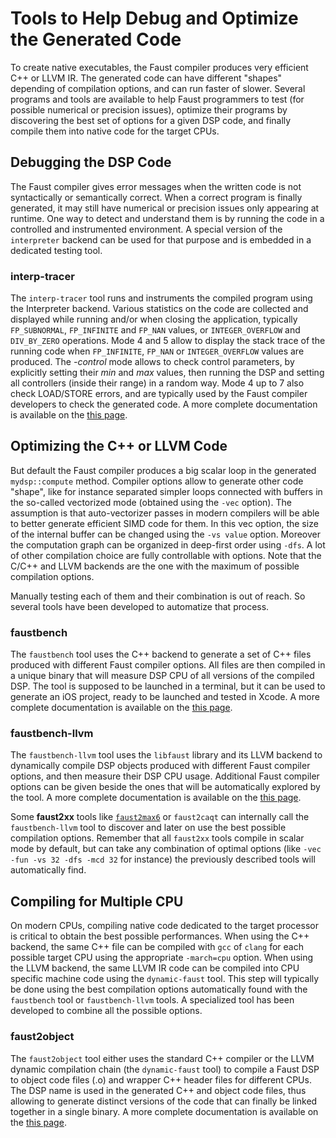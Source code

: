 # Tools to Help Debug and Optimize the Generated Code

To create native executables, the Faust compiler produces very efficient C++ or LLVM IR. The generated code can have different "shapes" depending of compilation options, and can run faster of slower. Several programs and tools are available to help Faust programmers to test (for possible numerical or precision issues), optimize their programs by discovering the best set of options for a given DSP code, and finally compile them into native code for the target CPUs. 

## Debugging the DSP Code 

The Faust compiler gives error messages when the written code is not syntactically or semantically correct. When a correct program is finally generated, it may still have numerical or precision issues only appearing at runtime. One way to detect and understand them is by running the code in a controlled and instrumented environment. A special version of the `interpreter` backend can be used for that purpose and is embedded in a dedicated testing tool. 

### interp-tracer

The `interp-tracer` tool runs and instruments the compiled program using the Interpreter backend. Various statistics on the code are collected and displayed while running and/or when closing the application, typically `FP_SUBNORMAL`, `FP_INFINITE` and `FP_NAN` values, or `INTEGER_OVERFLOW` and `DIV_BY_ZERO` operations. Mode 4 and 5 allow to display the stack trace of the running code when `FP_INFINITE`, `FP_NAN` or `INTEGER_OVERFLOW` values are produced. The *-control* mode allows to check control parameters, by explicitly setting their *min* and *max* values, then running the DSP and setting all controllers (inside their range) in a random way. Mode 4 up to 7 also check LOAD/STORE errors, and are typically used by the Faust compiler developers to check the generated code. A more complete documentation is available on the [this page](https://github.com/grame-cncm/faust/tree/master-dev/tools/benchmark#interp-tracer).

## Optimizing the C++ or LLVM Code

But default the Faust compiler produces a big scalar loop in the generated `mydsp::compute` method. Compiler options allow to generate other code "shape", like for instance separated simpler loops connected with buffers in the so-called vectorized mode (obtained using  the `-vec` option). The assumption is that auto-vectorizer passes in modern compilers will be able to better generate efficient SIMD code for them. In this vec option, the size of the internal buffer can be changed using the `-vs value` option. Moreover the computation graph can be organized in deep-first order using `-dfs`.  A lot of other compilation choice are fully controllable with options. Note that the C/C++ and LLVM backends are the one with the maximum of possible compilation options. 

Manually testing each of them and their combination is out of reach. So several tools have been developed to automatize that process.

### faustbench

The `faustbench` tool uses the C++ backend to generate a set of C++ files produced with different Faust compiler options. All files are then compiled in a unique binary that will measure DSP CPU of all versions of the compiled DSP. The tool is supposed to be launched in a terminal, but it can be used to generate an iOS project, ready to be launched and tested in Xcode. A more complete documentation is available on the [this page](https://github.com/grame-cncm/faust/tree/master-dev/tools/benchmark#faustbench).

### faustbench-llvm

The `faustbench-llvm` tool uses the `libfaust` library and its LLVM backend to dynamically compile DSP objects produced with different Faust compiler options, and then measure their DSP CPU usage. Additional Faust compiler options can be given beside the ones that will be automatically explored by the tool. A more complete documentation is available on the [this page](https://github.com/grame-cncm/faust/tree/master-dev/tools/benchmark#faustbench-llvm).

Some **faust2xx** tools like [`faust2max6`](https://github.com/grame-cncm/faust/tree/master-dev/architecture/max-msp) or `faust2caqt` can internally call the `faustbench-llvm` tool to discover and later on use the best possible compilation options. Remember that all `faust2xx` tools compile in scalar mode by default, but can take any combination of optimal options (like `-vec -fun -vs 32 -dfs -mcd 32` for instance) the previously described tools will automatically find.

## Compiling for Multiple CPU

On modern CPUs, compiling native code dedicated to the target processor is critical to obtain the best possible performances. When using the C++ backend, the same C++ file can be compiled with `gcc` of `clang` for each possible target CPU using the appropriate `-march=cpu` option. When using the LLVM backend, the same LLVM IR code can be compiled into CPU specific machine code using the `dynamic-faust` tool. This step will typically be done using the best compilation options automatically found with the `faustbench` tool or `faustbench-llvm` tools. A specialized tool has been developed to combine all the possible options.

### faust2object

The `faust2object` tool  either uses the standard C++ compiler or the LLVM dynamic compilation chain (the `dynamic-faust` tool) to compile a Faust DSP to object code files (.o) and wrapper C++ header files for different CPUs. The DSP name is used in the generated C++ and object code files, thus allowing to generate distinct versions of the code that can finally be linked together in a single binary. A more complete documentation is available on the [this page](https://github.com/grame-cncm/faust/tree/master-dev/tools/benchmark#faust2object).
